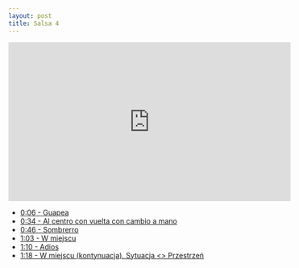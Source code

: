 ```yaml
---
layout: post
title: Salsa 4
---
```


<iframe id="zajecia4" width="560" height="315" src="https://www.youtube.com/embed/44ybw0f0YEg?enablejsapi=1&origin=https://mnocon.github.io" frameborder="0" enablejsapi="1" allowfullscreen></iframe>

<ul>
<li><a href="#" onclick="playerSeekTo('zajecia4', 6); return false;">0:06 - Guapea</a>  </li>
<li><a href="#" onclick="playerSeekTo('zajecia4', 34); return false;">0:34 - Al centro con vuelta con cambio a mano</a>  </li>
<li><a href="#" onclick="playerSeekTo('zajecia4', 46); return false;">0:46 - Sombrerro</a>  </li>
<li><a href="#" onclick="playerSeekTo('zajecia4', 63); return false;">1:03 - W miejscu</a>  </li>
<li><a href="#" onclick="playerSeekTo('zajecia4', 70); return false;">1:10 - Adios</a>  </li>
<li><a href="#" onclick="playerSeekTo('zajecia4', 78); return false;">1:18 - W miejscu (kontynuacja). Sytuacja <> Przestrzeń</a>  </li>

</ul>